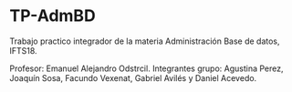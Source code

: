 # TP-AdmBD
Trabajo practico integrador de la materia Administración Base de datos, IFTS18.

Profesor: Emanuel Alejandro Odstrcil.
Integrantes grupo: Agustina Perez, Joaquín Sosa, Facundo Vexenat, Gabriel Avilés y Daniel Acevedo.
